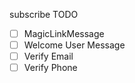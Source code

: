 
subscribe TODO
- [ ] MagicLinkMessage
- [ ] Welcome User Message
- [ ] Verify Email
- [ ] Verify Phone